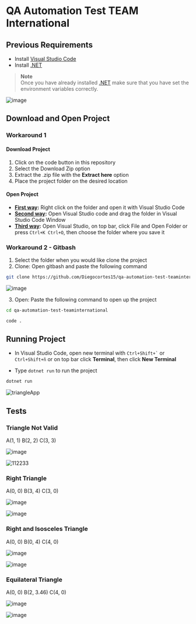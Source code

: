 # QA Automation Test TEAM International

## Previous Requirements

- Install [Visual Studio Code](https://code.visualstudio.com/download)
- Install [.NET](https://dotnet.microsoft.com/en-us/download)

> **Note**</br>
> Once you have already installed [.NET](https://dotnet.microsoft.com/en-us/download) make sure that you have set the environment variables correctly.

![image](https://user-images.githubusercontent.com/60171460/225262011-f6a3a604-4d3e-4ed1-8a5d-bb7c437971f8.png)

## Download and Open Project

### Workaround 1

#### Download Project

1. Click on the code button in this repository
2. Select the Download Zip option
3. Extract the .zip file with the **Extract here** option
4. Place the project folder on the desired location

#### Open Project

- **<u>First way</u>:** Right click on the folder and open it with Visual Studio Code
- **<u>Second way</u>:** Open Visual Studio code and drag the folder in Visual Studio Code Window
- **<u>Third way</u>:** Open Visual Studio, on top bar, click File and Open Folder or press `Ctrl+K Ctrl+O`, then choose the folder where you save it

### Workaround 2 - Gitbash

1. Select the folder when you would like clone the project
2. Clone: Open gitbash and paste the following command

```bash
git clone https://github.com/Diegocortes15/qa-automation-test-teaminternational.git
```

![image](https://user-images.githubusercontent.com/60171460/225262611-962cbd24-ac8a-4caf-b72e-c483390267f3.png)

3. Open: Paste the following command to open up the project

```bash
cd qa-automation-test-teaminternational
```

```bash
code .
```

## Running Project

- In Visual Studio Code, open new terminal with `` Ctrl+Shift+` `` or `Ctrl+Shift+ñ` or on top bar click **Terminal**, then click **New Terminal**

- Type `dotnet run` to run the project

```bash
dotnet run
```

![triangleApp](https://user-images.githubusercontent.com/60171460/225260820-679158c2-d53e-41bb-a972-70828ec9d0c5.gif)

## Tests

### Triangle Not Valid

A(1, 1) B(2, 2) C(3, 3)

![image](https://user-images.githubusercontent.com/60171460/225255131-caef3dad-0b73-491f-b1b7-d2835679b0a8.png)

![112233](https://user-images.githubusercontent.com/60171460/225254651-ae69112c-f7d5-4814-a91b-969614261f51.PNG)

### Right Triangle

A(0, 0) B(3, 4) C(3, 0)

![image](https://user-images.githubusercontent.com/60171460/225256325-041a7933-c1bb-4380-b784-d9cc4425bf57.png)

![image](https://user-images.githubusercontent.com/60171460/225258552-0701045a-40a3-4a39-acb0-eaaaf08001e9.png)

### Right and Isosceles Triangle

A(0, 0) B(0, 4) C(4, 0)

![image](https://user-images.githubusercontent.com/60171460/225256899-597dbbe9-94a6-4f98-a834-e5678f6d8f57.png)

![image](https://user-images.githubusercontent.com/60171460/225257272-4ee3c229-3e0e-4cda-a3e9-af70a3feb82f.png)

### Equilateral Triangle

A(0, 0) B(2, 3.46) C(4, 0)

![image](https://user-images.githubusercontent.com/60171460/225257700-583924c6-c82d-4b91-a0c2-0d310b97e87b.png)

![image](https://user-images.githubusercontent.com/60171460/225257941-9415fd2b-d75c-419c-8c58-98b154b794da.png)
